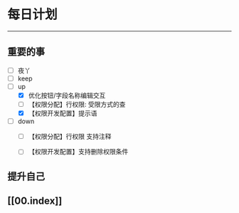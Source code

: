 
# 每日计划
---
## 重要的事

- [ ]    夜丫
- [ ]   keep
- [ ]  up
	- [x] 优化按钮/字段名称编辑交互
	- [ ] 【权限分配】行权限: 受限方式的查
	- [x] 【权限开发配置】提示语
- [ ] down
	- [ ] 【权限分配】行权限 支持注释
	- [ ] 【权限开发配置】支持删除权限条件



## 提升自己

  



## [[00.index]]











